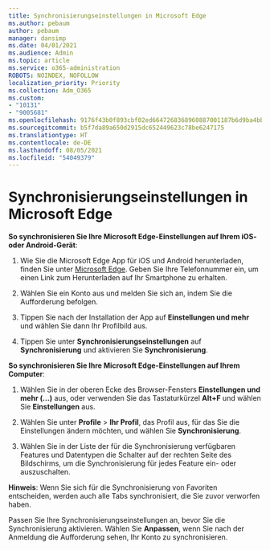 ```yaml
---
title: Synchronisierungseinstellungen in Microsoft Edge
ms.author: pebaum
author: pebaum
manager: dansimp
ms.date: 04/01/2021
ms.audience: Admin
ms.topic: article
ms.service: o365-administration
ROBOTS: NOINDEX, NOFOLLOW
localization_priority: Priority
ms.collection: Adm_O365
ms.custom:
- "10131"
- "9005681"
ms.openlocfilehash: 9176f43b0f893cbf02ed6647268368960887001187b6d9ba4bbfe6ed546d7586
ms.sourcegitcommit: b5f7da89a650d2915dc652449623c78be6247175
ms.translationtype: HT
ms.contentlocale: de-DE
ms.lasthandoff: 08/05/2021
ms.locfileid: "54049379"
---
```

# <a name="sync-settings-in-microsoft-edge"></a>Synchronisierungseinstellungen in Microsoft Edge

**So synchronisieren Sie Ihre Microsoft Edge-Einstellungen auf Ihrem iOS- oder Android-Gerät**:

1. Wie Sie die Microsoft Edge App für iOS und Android herunterladen, finden Sie unter [Microsoft Edge](https://www.microsoft.com/edge?ocid=SMC-IA-4534424). Geben Sie Ihre Telefonnummer ein, um einen Link zum Herunterladen auf Ihr Smartphone zu erhalten.

1. Wählen Sie ein Konto aus und melden Sie sich an, indem Sie die Aufforderung befolgen.

1. Tippen Sie nach der Installation der App auf **Einstellungen und mehr** und wählen Sie dann Ihr Profilbild aus.

1. Tippen Sie unter **Synchronisierungseinstellungen** auf **Synchronisierung** und aktivieren Sie **Synchronisierung**. 

**So synchronisieren Sie Ihre Microsoft Edge-Einstellungen auf Ihrem Computer**:

1. Wählen Sie in der oberen Ecke des Browser-Fensters **Einstellungen und mehr (…)** aus, oder verwenden Sie das Tastaturkürzel **Alt+F** und wählen Sie **Einstellungen** aus.

1. Wählen Sie unter **Profile** > **Ihr Profil**, das Profil aus, für das Sie die Einstellungen ändern möchten, und wählen Sie **Synchronisierung**.

1. Wählen Sie in der Liste der für die Synchronisierung verfügbaren Features und Datentypen die Schalter auf der rechten Seite des Bildschirms, um die Synchronisierung für jedes Feature ein- oder auszuschalten.

**Hinweis**: Wenn Sie sich für die Synchronisierung von Favoriten entscheiden, werden auch alle Tabs synchronisiert, die Sie zuvor verworfen haben.

Passen Sie Ihre Synchronisierungseinstellungen an, bevor Sie die Synchronisierung aktivieren. Wählen Sie **Anpassen**, wenn Sie nach der Anmeldung die Aufforderung sehen, Ihr Konto zu synchronisieren.